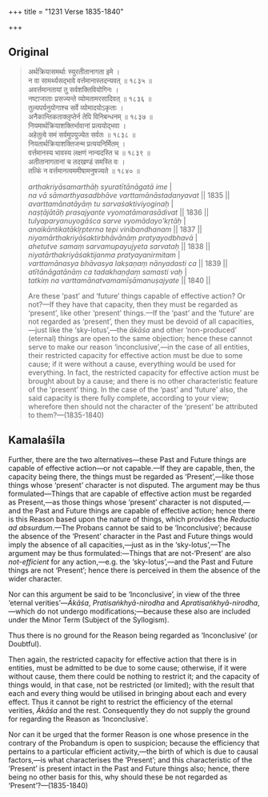 +++
title = "1231 Verse 1835-1840"

+++
## Original 
>
> अर्थक्रियासमर्थाः स्युरतीतानागता इमे ।  
> न वा सामर्थ्यसद्भावे वर्त्तमानास्तदन्यवत् ॥ १८३५ ॥  
> अवर्त्तमानतायां तु सर्वशक्तिवियोगिनः ।  
> नष्टाजाताः प्रसज्यन्ते व्योमतामरसादिवत् ॥ १८३६ ॥  
> तुल्यपर्यनुयोगाश्च सर्वे व्योमादयोऽकृताः ।  
> अनैकान्तिकताक्लृप्तेर्न तेपि विनिबन्धनम् ॥ १८३७ ॥  
> नियमार्थक्रियाशक्तिर्भावानां प्रत्ययोद्भवा ।  
> अहेतुत्वे समं सर्वमुपयुज्येत सर्वतः ॥ १८३८ ॥  
> नियतार्थक्रियाशक्तिजन्म प्रत्ययनिर्मितम् ।  
> वर्त्तमानस्य भावस्य लक्षणं नान्यदस्ति च ॥ १८३९ ॥  
> अतीतानागतानां च तदखण्डं समस्ति वः ।  
> तत्किं न वर्त्तमानत्वममीषामनुषज्यते ॥ १८४० ॥ 
>
> *arthakriyāsamarthāḥ syuratītānāgatā ime* \|  
> *na vā sāmarthyasadbhāve varttamānāstadanyavat* \|\| 1835 \|\|  
> *avarttamānatāyāṃ tu sarvaśaktiviyoginaḥ* \|  
> *naṣṭājātāḥ prasajyante vyomatāmarasādivat* \|\| 1836 \|\|  
> *tulyaparyanuyogāśca sarve vyomādayo'kṛtāḥ* \|  
> *anaikāntikatāklṛpterna tepi vinibandhanam* \|\| 1837 \|\|  
> *niyamārthakriyāśaktirbhāvānāṃ pratyayodbhavā* \|  
> *ahetutve samaṃ sarvamupayujyeta sarvataḥ* \|\| 1838 \|\|  
> *niyatārthakriyāśaktijanma pratyayanirmitam* \|  
> *varttamānasya bhāvasya lakṣaṇaṃ nānyadasti ca* \|\| 1839 \|\|  
> *atītānāgatānāṃ ca tadakhaṇḍaṃ samasti vaḥ* \|  
> *tatkiṃ na varttamānatvamamīṣāmanuṣajyate* \|\| 1840 \|\| 
>
> Are these ‘past’ and ‘future’ things capable of effective action? Or not?—If they have that capacity, then they must be regarded as ‘present’, like other ‘present’ things.—If the ‘past’ and the ‘future’ are not regarded as ‘present’, then they must be devoid of all capacities,—just like the ‘sky-lotus’,—the *ākāśa* and other ‘non-produced’ (eternal) things are open to the same objection; hence these cannot serve to make our reason ‘inconclusive’,—in the case of all entities, their restricted capacity for effective action must be due to some cause; if it were without a cause, everything would be used for everything. In fact, the restricted capacity for effective action must be brought about by a cause; and there is no other characteristic feature of the ‘present’ thing. In the case of the ‘past’ and ‘future’ also, the said capacity is there fully complete, according to your view; wherefore then should not the character of the ‘present’ be attributed to them?—(1835-1840)



## Kamalaśīla

Further, there are the two alternatives—these Past and Future things are capable of effective action—or not capable.—If they are capable, then, the capacity being there, the things must be regarded as ‘Present’,—like those things whose ‘present’ character is not disputed. The argument may be thus formulated—Things that are capable of effective action must be regarded as Present,—as those things whose ‘present’ character is not disputed,—and the Past and Future things are capable of effective action; hence there is this Reason based upon the nature of things, which provides the *Reductio ad absurdum*.—The Probans cannot be said to be ‘Inconclusive’; because the absence of the ‘Present’ character in the Past and Future things would imply the absence of all capacities,—just as in the ‘sky-lotus’,—The argument may be thus formulated:—Things that are not-‘Present’ are also *not-efficient* for any action,—e.g. the ‘sky-lotus’,—and the Past and Future things are not ‘Present’; hence there is perceived in them the absence of the wider character.

Nor can this argument be said to be ‘Inconclusive’, in view of the three ‘eternal verities’—*Ākāśa*, *Pratisaṅkhyā-nirodha* and *Apratisaṅkhyā*-*nirodha*,—which do not undergo modifications;—because these also are included under the Minor Term (Subject of the Syllogism).

Thus there is no ground for the Reason being regarded as ‘Inconclusive’ (or Doubtful).

Then again, the restricted capacity for effective action that there is in entities, must be admitted to be due to some cause; otherwise, if it were without cause, them there could be nothing to restrict it; and the capacity of things would, in that case, not be restricted (or limited); with the result that each and every thing would be utilised in bringing about each and every effect. Thus it cannot be right to restrict the efficiency of the eternal verities, *Ākāśa* and the rest. Consequently they do not supply the ground for regarding the Reason as ‘Inconclusive’.

Nor can it be urged that the former Reason is one whose presence in the contrary of the Probandum is open to suspicion; because the efficiency that pertains to a particular efficient activity,—the birth of which is due to causal factors,—is what characterises the ‘Present’; and this characteristic of the ‘Present’ is present intact in the Past and Future things also; hence, there being no other basis for this, why should these be not regarded as ‘Present’?—(1835-1840)


